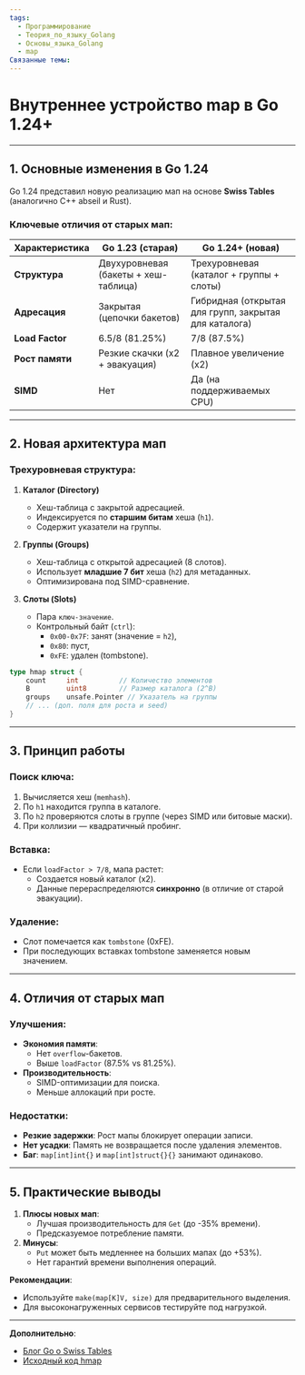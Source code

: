 ```yaml
---
tags:
  - Программирование
  - Теория_по_языку_Golang
  - Основы_языка_Golang
  - map
Связанные темы:
---
```

# **Внутреннее устройство map в Go 1.24+**  

---

## **1. Основные изменения в Go 1.24**  
Go 1.24 представил новую реализацию мап на основе **Swiss Tables** (аналогично C++ abseil и Rust).  

### **Ключевые отличия от старых мап:**  
| Характеристика       | Go 1.23 (старая)           | Go 1.24+ (новая)           |  
|----------------------|----------------------------|----------------------------|  
| **Структура**        | Двухуровневая (бакеты + хеш-таблица) | Трехуровневая (каталог + группы + слоты) |  
| **Адресация**        | Закрытая (цепочки бакетов) | Гибридная (открытая для групп, закрытая для каталога) |  
| **Load Factor**      | 6.5/8 (81.25%)             | 7/8 (87.5%)                |  
| **Рост памяти**      | Резкие скачки (x2 + эвакуация) | Плавное увеличение (x2)    |  
| **SIMD**             | Нет                        | Да (на поддерживаемых CPU) |  

---

## **2. Новая архитектура мап**  

### **Трехуровневая структура:**  
1. **Каталог (Directory)**  
   - Хеш-таблица с закрытой адресацией.  
   - Индексируется по **старшим битам** хеша (`h1`).  
   - Содержит указатели на группы.  

2. **Группы (Groups)**  
   - Хеш-таблица с открытой адресацией (8 слотов).  
   - Использует **младшие 7 бит** хеша (`h2`) для метаданных.  
   - Оптимизирована под SIMD-сравнение.  

3. **Слоты (Slots)**  
   - Пара `ключ-значение`.  
   - Контрольный байт (`ctrl`):  
     - `0x00-0x7F`: занят (значение = `h2`),  
     - `0x80`: пуст,  
     - `0xFE`: удален (tombstone).  

```go
type hmap struct {
    count     int          // Количество элементов
    B         uint8        // Размер каталога (2^B)
    groups    unsafe.Pointer // Указатель на группы
    // ... (доп. поля для роста и seed)
}
```

---

## **3. Принцип работы**  

### **Поиск ключа:**  
1. Вычисляется хеш (`memhash`).  
2. По `h1` находится группа в каталоге.  
3. По `h2` проверяются слоты в группе (через SIMD или битовые маски).  
4. При коллизии — квадратичный пробинг.  

### **Вставка:**  
- Если `loadFactor > 7/8`, мапа растет:  
  - Создается новый каталог (x2).  
  - Данные перераспределяются **синхронно** (в отличие от старой эвакуации).  

### **Удаление:**  
- Слот помечается как `tombstone` (0xFE).  
- При последующих вставках tombstone заменяется новым значением.  

---

## **4. Отличия от старых мап**  

### **Улучшения:**  
- **Экономия памяти**:  
  - Нет `overflow`-бакетов.  
  - Выше `loadFactor` (87.5% vs 81.25%).  
- **Производительность**:  
  - SIMD-оптимизации для поиска.  
  - Меньше аллокаций при росте.  

### **Недостатки:**  
- **Резкие задержки**: Рост мапы блокирует операции записи.  
- **Нет усадки**: Память не возвращается после удаления элементов.  
- **Баг**: `map[int]int{}` и `map[int]struct{}{}` занимают одинаково.  

---

## **5. Практические выводы**  
1. **Плюсы новых мап**:  
   - Лучшая производительность для `Get` (до -35% времени).  
   - Предсказуемое потребление памяти.  
2. **Минусы**:  
   - `Put` может быть медленнее на больших мапах (до +53%).  
   - Нет гарантий времени выполнения операций.  

**Рекомендации**:  
- Используйте `make(map[K]V, size)` для предварительного выделения.  
- Для высоконагруженных сервисов тестируйте под нагрузкой.  

--- 

**Дополнительно**:  
- [Блог Go о Swiss Tables](https://go.dev/blog/swissmap)  
- [Исходный код hmap](https://github.com/golang/go/blob/master/src/runtime/map.go)